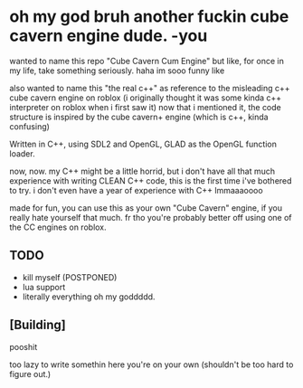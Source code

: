 # oh my god bruh another fuckin cube cavern engine dude. -you


wanted to name this repo "Cube Cavern Cum Engine" but like, for once in my life, take something seriously.
haha im sooo funny like

also wanted to name this "the real c++" as reference to the misleading c++ cube cavern engine on roblox (i originally thought it was some kinda c++ interpreter on roblox when i first saw it)
now that i mentioned it, the code structure is inspired by the cube cavern+ engine (which is c++, kinda confusing)

Written in C++, using SDL2 and OpenGL, GLAD as the OpenGL function loader.

now, now. my C++ might be a little horrid, but i don't have all that much experience with writing CLEAN C++ code, this is the first time i've bothered to try.
i don't even have a year of experience with C++ lmmaaaoooo

made for fun, you can use this as your own "Cube Cavern" engine, if you really hate yourself that much.
fr tho you're probably better off using one of the CC engines on roblox.

## TODO

- kill myself (POSTPONED)
- lua support
- literally everything oh my goddddd.

## [Building]

pooshit

too lazy to write somethin here
you're on your own (shouldn't be too hard to figure out.)
